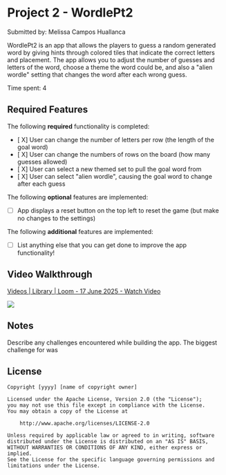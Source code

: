 # Project 2 - WordlePt2

Submitted by: Melissa Campos Huallanca

WordlePt2 is an app that allows the players to guess a random generated word by giving hints through colored tiles that indicate the correct letters and placement. The app allows you to adjust the number of guesses and letters of the word, choose a theme the word could be, and also a "alien wordle" setting that changes the word after each wrong guess. 

Time spent: 4

## Required Features

The following **required** functionality is completed:

- [ X] User can change the number of letters per row (the length of the goal word)
- [ X] User can change the numbers of rows on the board (how many guesses allowed)
- [ X] User can select a new themed set to pull the goal word from
- [ X] User can select "alien wordle", causing the goal word to change after each guess


The following **optional** features are implemented:

- [ ] App displays a reset button on the top left to reset the game (but make no changes to the settings)

The following **additional** features are implemented:

- [ ] List anything else that you can get done to improve the app functionality!

## Video Walkthrough

<div>
    <a href="https://www.loom.com/share/c19e7c3424b9469d8fa22ceebbe86d88">
      <p>Videos | Library | Loom - 17 June 2025 - Watch Video</p>
    </a>
    <a href="https://www.loom.com/share/c19e7c3424b9469d8fa22ceebbe86d88">
      <img style="max-width:300px;" src="https://cdn.loom.com/sessions/thumbnails/c19e7c3424b9469d8fa22ceebbe86d88-a9ea5e17b7631992-full-play.gif">
    </a>
  </div>



## Notes

Describe any challenges encountered while building the app.
The biggest challenge for was 

## License

    Copyright [yyyy] [name of copyright owner]

    Licensed under the Apache License, Version 2.0 (the "License");
    you may not use this file except in compliance with the License.
    You may obtain a copy of the License at

        http://www.apache.org/licenses/LICENSE-2.0

    Unless required by applicable law or agreed to in writing, software
    distributed under the License is distributed on an "AS IS" BASIS,
    WITHOUT WARRANTIES OR CONDITIONS OF ANY KIND, either express or implied.
    See the License for the specific language governing permissions and
    limitations under the License.
